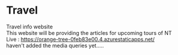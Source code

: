 # Travel
 Travel info website
<br>
This website will be providing the articles for upcoming tours of NT
<br>
Live : https://orange-tree-0feb83e00.4.azurestaticapps.net/
<br> haven't added the media queries yet..... 
